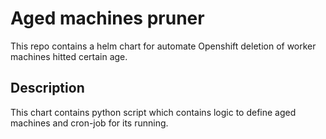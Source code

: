 # Aged machines pruner

This repo contains a helm chart for automate Openshift deletion of worker machines 
hitted certain age.

## Description

This chart contains python script which contains logic to define aged machines and cron-job for its running.

 